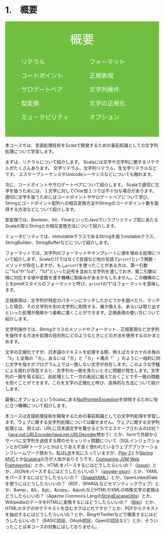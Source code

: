 # 1.　概要
<img src="../image/string_course.002.jpeg" width="500px">
<p>本コースでは、言語処理技術をScalaで開発するための事前知識としての文字列処理について学習します。</p>
<p>まずは、リテラルについて紹介します。 Scalaには文字や文字列に関するリテラルがたくさんあります。 文字リテラル、文字列リテラル、生文字リテラルなどです。 エスケープシーケンスやUnicodeシーケンスなどについても触れます。</p>

<p>次に、コードポイントやサロゲートペアについて紹介します。 Scalaで適切に文字を扱うためには、１文字に対してChar型１つでは不十分な場合があります。 適切に文字を扱うためにはコードポイントやサロゲートペアについて学び、Stringとコードポイント配列への相互変換方法やStringのコードポイント数を取得する方法などについて紹介します。</p>

<p>型変換では、Boolean、Int、FloatといったJavaでいうプリミティブ型にあたるScalaの型とStringとの相互変換方法について紹介します。</p>

<p>ミュータビリティでは、immutableクラスであるStringを扱うmutableクラス、StringBuilder、StringBufferなどについて紹介します。</p>

フォーマットでは、文字列のフォーマットやテンプレートに値を埋める処理について紹介します。ScalaだけではなくC言語など他の言語で`printf`という関数・メソッドが存在しますが、もし`printf`を使ったことがある方は、第一引数に"%s"や"%d"、"%f"といった記号を含めた文字列を渡しておき、第二引数以降に対応する値や変数を渡す機構に馴染みがあるかもしれません。この機構のことをprintfスタイルのフォーマットと呼び、`printf`の"f"はフォーマットを意味します。

<p>正規表現は、文字列が特定のパターンにマッチしたかどうかを調べたり、マッチした場合、その文字列を別の文字列に削除する、置き換える、あるいは取り出すといった処理が簡単かつ柔軟に書くことができます。正規表現の使い方について紹介します。</p>

<p>文字列操作では、Stringクラスのメソッドやフォーマット、正規表現など文字列を操作する方法を処理の目的別にどのようなときにどの方法を使用するのかまとめます。</p>

<p>文字の正規化ですが、日本語のテキストを処理する際、例えばカタカナの半角の「ｶ」と全角の「カ」、あるいは「ガ」と「カ」＋濁点「゛」のように一般的に同じ文字を指すがプログラム上では一致しない文字が存在します。このような字種による揺れが存在すると、文字列の一致を見たいときに問題が発生します。文字列の一致を見る前に、前処理として一方の表記に揃えておくことで不一致の問題を防ぐことができます。これを文字の正規化と呼び、具体的な方法について紹介します。</p>

<p>最後にオプションというScalaにある<a href="http://docs.oracle.com/javase/jp/8/api/java/lang/NullPointerException.html" target="_blank">NullPointerException</a>を排除するために役に立つ機構について紹介します。</p>

<p>本コースは言語処理技術を開発するための事前知識としての文字列処理を学習します。ウェブに関する文字列処理については載せません。ウェブに関する文字列処理とは、例えば、URLに日本語文字を載せると%でエスケープされるのは何？（<a href="https://docs.oracle.com/javase/jp/8/docs/api/java/net/URLEncoder.html" target="_blank">java.net.URLEncoder</a>/<a href="https://docs.oracle.com/javase/jp/8/docs/api/java/net/URLDecoder.html" target="_blank">java.net.URLDecoder</a>使おう）とか、formで外部からサーバに文字列を送信する際のセキュリティ問題について（SQLインジェクションとかCSRFトークンとかはとりあえず長く使われているウェブアプリケーションフレームワーク使おう。私は<a href="http://liftweb.net/" target="_blank">Lift</a>を気に入っていますが、<a href="https://www.playframework.com/" target="_blank">Play 2</a>とか<a href="https://projects.spring.io/spring-framework/" target="_blank">Spring MVC</a>とか<a href="http://www.scalatra.org/" target="_blank">Scalatra</a>の方が人気がありそうです。<a href="http://www.slideshare.net/mraible/comparing-jvm-web-frameworks-devoxx-france-2013?next_slideshow=1" target="_blank">Comparing JVM Web Frameworks</a>）とか、HTMLをパースするにはどうしたらいいの？（<a href="http://jsoup.org/" target="_blank">jsoup</a>）とか、JSONをパースするにはどうしたらいいの？（<a href="https://github.com/google/gson" target="_blank">google-gson</a>）とか、YAMLをパースするにはどうしたらいいの？（<a href="https://bitbucket.org/asomov/snakeyaml" target="_blank">SnakeYAML</a>）とか、OpenLinkedDateを使うにはどうしたらいいの？（RDF、SPARQLなどセマンティックウェブ）とか、&amp;amp;、&amp;lt;、&amp;gt;、&amp;copy;、&amp;quot;などHTMLやXMLの特殊文字の変換はどうしたらいいの？（Apache Commons Langの<a href="https://commons.apache.org/proper/commons-lang/javadocs/api-release/org/apache/commons/lang3/StringEscapeUtils.html" target="_blank">StringEscapeUtils</a>）とか、WikipediaのデータをHTMLに変換するにはどうしたらいいの？（<a href="https://code.google.com/p/gwtwiki/" target="_blank">Bliki</a>）とか、HTMLのタグの中でテキストを含むタグはどれですか？とか、PDFからテキストを抽出するにはどうしたらいいの？とか、BingやTwitterなどで検索するにはどうしたらいいの？（BASIC認証、OAuth認証、OpenID認証など）とか、そういったことは本コースの対象にはしておりません。</p>
